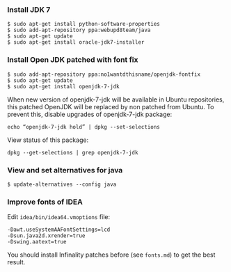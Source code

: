 ### Install JDK 7

    $ sudo apt-get install python-software-properties
    $ sudo add-apt-repository ppa:webupd8team/java
    $ sudo apt-get update
    $ sudo apt-get install oracle-jdk7-installer

### Install Open JDK patched with font fix

    $ sudo add-apt-repository ppa:no1wantdthisname/openjdk-fontfix
    $ sudo apt-get update
    $ sudo apt-get install openjdk-7-jdk

When new version of openjdk-7-jdk will be available in Ubuntu repositories, this patched
OpenJDK will be replaced by non patched from Ubuntu. To prevent this, disable upgrades
of openjdk-7-jdk package:

    echo “openjdk-7-jdk hold” | dpkg --set-selections

View status of this package:

    dpkg --get-selections | grep openjdk-7-jdk

### View and set alternatives for java

    $ update-alternatives --config java

### Improve fonts of IDEA

Edit `idea/bin/idea64.vmoptions` file:

    -Dawt.useSystemAAFontSettings=lcd
    -Dsun.java2d.xrender=true
    -Dswing.aatext=true

You should install Infinality patches before (see `fonts.md`) to get the best result.
